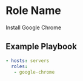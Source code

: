 Role Name
=========

Install Google Chrome

Example Playbook
----------------

```yml
- hosts: servers
  roles:
   - google-chrome
```
